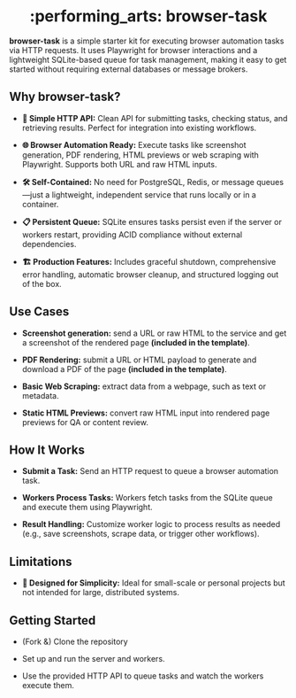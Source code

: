 <div align="center">
  <h1>:performing_arts: browser-task</h1>
</div>

**browser-task** is a simple starter kit for executing browser automation tasks via HTTP requests. It uses Playwright for browser interactions and a lightweight SQLite-based queue for task management, making it easy to get started without requiring external databases or message brokers.

## Why browser-task?

* **🔌 Simple HTTP API:** Clean API for submitting tasks, checking status, and retrieving results. Perfect for integration into existing workflows.

* **🌐 Browser Automation Ready:** Execute tasks like screenshot generation, PDF rendering, HTML previews or web scraping with Playwright. Supports both URL and raw HTML inputs.

* **🛠 Self-Contained:** No need for PostgreSQL, Redis, or message queues—just a lightweight, independent service that runs locally or in a container.

* **📋 Persistent Queue:** SQLite ensures tasks persist even if the server or workers restart, providing ACID compliance without external dependencies.

* **🏗️ Production Features:** Includes graceful shutdown, comprehensive error handling, automatic browser cleanup, and structured logging out of the box.


## Use Cases

* **Screenshot generation:** send a URL or raw HTML to the service and get a screenshot of the rendered page **(included in the template)**.

* **PDF Rendering:** submit a URL or HTML payload to generate and download a PDF of the page **(included in the template)**.

* **Basic Web Scraping:** extract data from a webpage, such as text or metadata.

* **Static HTML Previews:** convert raw HTML input into rendered page previews for QA or content review.


## How It Works

* **Submit a Task:** Send an HTTP request to queue a browser automation task.

* **Workers Process Tasks:** Workers fetch tasks from the SQLite queue and execute them using Playwright.

* **Result Handling:** Customize worker logic to process results as needed (e.g., save screenshots, scrape data, or trigger other workflows).


## Limitations

* **💼 Designed for Simplicity:** Ideal for small-scale or personal projects but not intended for large, distributed systems.


## Getting Started

* (Fork &) Clone the repository

* Set up and run the server and workers.

* Use the provided HTTP API to queue tasks and watch the workers execute them.

